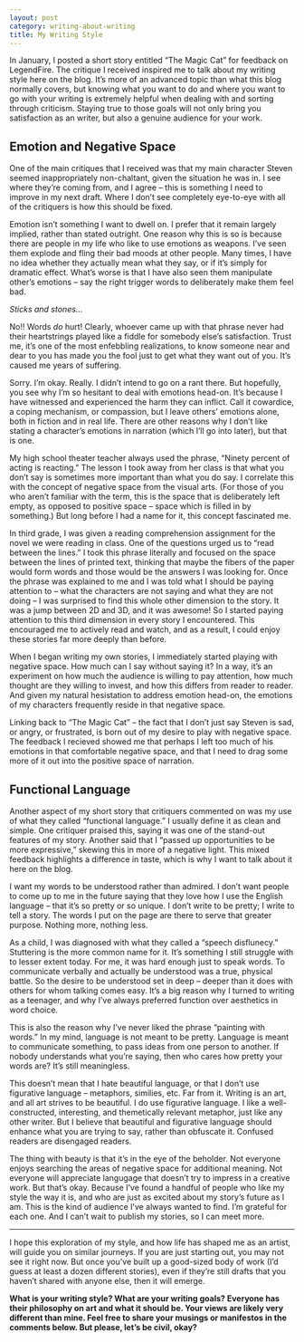```yaml
---
layout: post
category: writing-about-writing
title: My Writing Style
---
```


In January, I posted a short story entitled “The Magic Cat” for feedback on LegendFire. The critique I received inspired me to talk about my writing style here on the blog. It’s more of an advanced topic than what this blog normally covers, but knowing what you want to do and where you want to go with your writing is extremely helpful when dealing with and sorting through criticism. Staying true to those goals will not only bring you satisfaction as an writer, but also a genuine audience for your work.

<!--excerpt-->

## Emotion and Negative Space ##

One of the main critiques that I received was that my main character Steven seemed inappropriately non-chaltant, given the situation he was in. I see where they’re coming from, and I agree – this is something I need to improve in my next draft. Where I don’t see completely eye-to-eye with all of the critiquers is how this should be fixed.

Emotion isn’t something I want to dwell on. I prefer that it remain largely implied, rather than stated outright. One reason why this is so is because there are people in my life who like to use emotions as weapons. I’ve seen them explode and fling their bad moods at other people. Many times, I have no idea whether they actually mean what they say, or if it’s simply for dramatic effect. What’s worse is that I have also seen them manipulate other’s emotions – say the right trigger words to deliberately make them feel bad.

*Sticks and stones…*

No!! Words *do* hurt! Clearly, whoever came up with that phrase never had their heartstrings played like a fiddle for somebody else’s satisfaction. Trust me, it’s one of the most enfebbling realizations, to know someone near and dear to you has made you the fool just to get what they want out of you. It’s caused me years of suffering.

Sorry. I’m okay. Really. I didn’t intend to go on a rant there. But hopefully, you see why I’m so hesitant to deal with emotions head-on. It’s because I have witnessed and experienced the harm they can inflict. Call it cowardice, a coping mechanism, or compassion, but I leave others’ emotions alone, both in fiction and in real life. There are other reasons why I don’t like stating a character’s emotions in narration (which I’ll go into later), but that is one.

My high school theater teacher always used the phrase, “Ninety percent of acting is reacting.” The lesson I took away from her class is that what you don’t say is sometimes more important than what you do say. I correlate this with the concept of negative space from the visual arts. (For those of you who aren’t familiar with the term, this is the space that is deliberately left empty, as opposed to positive space – space which is filled in by something.) But long before I had a name for it, this concept fascinated me.

In third grade, I was given a reading comprehension assignment for the novel we were reading in class. One of the questions urged us to “read between the lines.” I took this phrase literally and focused on the space between the lines of printed text, thinking that maybe the fibers of the paper would form words and those would be the answers I was looking for. Once the phrase was explained to me and I was told what I should be paying attention to – what the characters are not saying and what they are not doing – I was surprised to find this whole other dimension to the story. It was a jump between 2D and 3D, and it was awesome! So I started paying attention to this third dimension in every story I encountered. This encouraged me to actively read and watch, and as a result, I could enjoy these stories far more deeply than before.

When I began writing my own stories, I immediately started playing with negative space. How much can I say without saying it? In a way, it’s an experiment on how much the audience is willing to pay attention, how much thought are they willing to invest, and how this differs from reader to reader. And given my natural hesistation to address emotion head-on, the emotions of my characters frequently reside in that negative space.

Linking back to “The Magic Cat” – the fact that I don’t just say Steven is sad, or angry, or frustrated, is born out of my desire to play with negative space. The feedback I recieved showed me that perhaps I left too much of his emotions in that comfortable negative space, and that I need to drag some more of it out into the positive space of narration.

## Functional Language ##

Another aspect of my short story that critiquers commented on was my use of what they called “functional language.” I usually define it as clean and simple. One critiquer praised this, saying it was one of the stand-out features of my story. Another said that I “passed up opportunities to be more expressive,” skewing this in more of a negative light. This mixed feedback highlights a difference in taste, which is why I want to talk about it here on the blog.

I want my words to be understood rather than admired. I don’t want people to come up to me in the future saying that they love how I use the English language – that it’s so pretty or so unique. I don’t write to be pretty; I write to tell a story. The words I put on the page are there to serve that greater purpose. Nothing more, nothing less.

As a child, I was diagnosed with what they called a “speech disflunecy.” Stuttering is the more common name for it. It’s something I still struggle with to lesser extent today. For me, it was hard enough just to speak words. To communicate verbally and actually be understood was a true, physical battle. So the desire to be understood set in deep – deeper than it does with others for whom talking comes easy. It’s a big reason why I turned to writing as a teenager, and why I’ve always preferred function over aesthetics in word choice.

This is also the reason why I’ve never liked the phrase “painting with words.” In my mind, language is not meant to be pretty. Language is meant to communicate something, to pass ideas from one person to another. If nobody understands what you’re saying, then who cares how pretty your words are? It’s still meaningless.

This doesn’t mean that I hate beautiful language, or that I don’t use figurative language – metaphors, similies, etc. Far from it. Writing is an art, and all art strives to be beautiful. I do use figurative language. I like a well-constructed, interesting, and themetically relevant metaphor, just like any other writer. But I believe that beautiful and figurative language should enhance what you are trying to say, rather than obfuscate it. Confused readers are disengaged readers.

The thing with beauty is that it’s in the eye of the beholder. Not everyone enjoys searching the areas of negative space for additional meaning. Not everyone will appreciate langugage that doesn’t try to impress in a creative work. But that’s okay. Because I’ve found a handful of people who like my style the way it is, and who are just as excited about my story’s future as I am. This is the kind of audience I’ve always wanted to find. I’m grateful for each one. And I can’t wait to publish my stories, so I can meet more.

--------------------------------------------

I hope this exploration of my style, and how life has shaped me as an artist, will guide you on similar journeys. If you are just starting out, you may not see it right now. But once you’ve built up a good-sized body of work (I’d guess at least a dozen different stories), even if they’re still drafts that you haven’t shared with anyone else, then it will emerge.

**What is your writing style? What are your writing goals? Everyone has their philosophy on art and what it should be. Your views are likely very different than mine. Feel free to share your musings or manifestos in the comments below. But please, let’s be civil, okay?**
